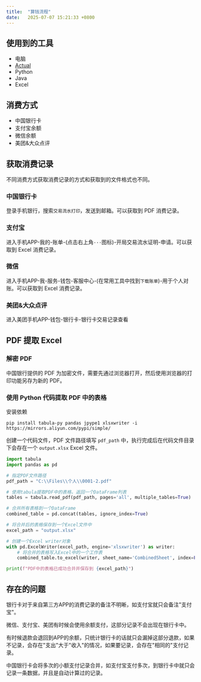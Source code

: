 ```yaml
---
title:  "算钱流程"
date:   2025-07-07 15:21:33 +0800
---
```


## 使用到的工具

- 电脑
- [Actual](https://www.actualbudget.com/)
- Python
- Java
- Excel

## 消费方式

- 中国银行卡
- 支付宝余额
- 微信余额
- 美团&大众点评

## 获取消费记录

不同消费方式获取消费记录的方式和获取到的文件格式也不同。

### 中国银行卡

登录手机银行，搜索`交易流水打印`，发送到邮箱。可以获取到 PDF 消费记录。

### 支付宝

进入手机APP-我的-账单-(点击右上角`···`图标)-开局交易流水证明-申请。可以获取到 Excel 消费记录。

### 微信

进入手机APP-我-服务-钱包-客服中心-(在常用工具中找到`下载账单`)-用于个人对账。可以获取到 Excel 消费记录。

### 美团&大众点评

进入美团手机APP-钱包-银行卡-银行卡交易记录查看

## PDF 提取 Excel

### 解密 PDF

中国银行提供的 PDF 为加密文件，需要先通过浏览器打开，然后使用浏览器的打印功能另存为新的 PDF。

### 使用 Python 代码提取 PDF 中的表格

安装依赖

```shell
pip install tabula-py pandas jpype1 xlsxwriter -i https://mirrors.aliyun.com/pypi/simple/
```

创建一个代码文件，PDF 文件路径填写 `pdf_path` 中，执行完成后在代码文件目录下会存在一个 `output.xlsx` Excel 文件。

```python
import tabula
import pandas as pd

# 指定PDF文件路径
pdf_path = "C:\\Files\\个人\\0001-2.pdf"

# 使用tabula提取PDF中的表格，返回一个DataFrame列表
tables = tabula.read_pdf(pdf_path, pages='all', multiple_tables=True)

# 合并所有表格到一个DataFrame
combined_table = pd.concat(tables, ignore_index=True)

# 将合并后的表格保存到一个Excel文件中
excel_path = "output.xlsx"

# 创建一个Excel writer对象
with pd.ExcelWriter(excel_path, engine='xlsxwriter') as writer:
    # 将合并的表格写入Excel中的一个工作表
    combined_table.to_excel(writer, sheet_name='CombinedSheet', index=False)

print(f"PDF中的表格已成功合并并保存到 {excel_path}")
```

## 存在的问题

银行卡对于来自第三方APP的消费记录的备注不明晰，如支付宝就只会备注"支付宝"。

微信、支付宝、美团有时候会使用余额支付，这部分记录不会出现在银行卡中。

有时候退款会退回到APP的余额，只统计银行卡的话就只会漏掉这部分退款，如果不记录，会存在"支出"大于"收入"的情况，如果要记录，会存在"相同的"支付记录。

中国银行卡会将多次的小额支付记录合并，如支付宝支付多次，到银行卡中就只会记录一条数据，并且是自动计算过的记录。
